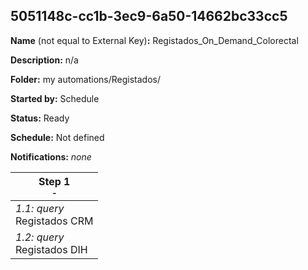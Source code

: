 ## 5051148c-cc1b-3ec9-6a50-14662bc33cc5

**Name** (not equal to External Key)**:** Registados_On_Demand_Colorectal

**Description:** n/a

**Folder:** my automations/Registados/

**Started by:** Schedule

**Status:** Ready

**Schedule:** Not defined

**Notifications:** _none_


| Step 1<br>_<small>-</small>_ |
| --- |
| _1.1: query_<br>Registados CRM |
| _1.2: query_<br>Registados DIH |
